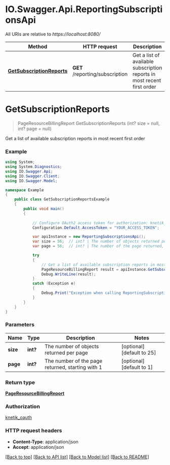 # IO.Swagger.Api.ReportingSubscriptionsApi

All URIs are relative to *https://localhost:8080/*

Method | HTTP request | Description
------------- | ------------- | -------------
[**GetSubscriptionReports**](ReportingSubscriptionsApi.md#getsubscriptionreports) | **GET** /reporting/subscription | Get a list of available subscription reports in most recent first order


<a name="getsubscriptionreports"></a>
# **GetSubscriptionReports**
> PageResourceBillingReport GetSubscriptionReports (int? size = null, int? page = null)

Get a list of available subscription reports in most recent first order

### Example
```csharp
using System;
using System.Diagnostics;
using IO.Swagger.Api;
using IO.Swagger.Client;
using IO.Swagger.Model;

namespace Example
{
    public class GetSubscriptionReportsExample
    {
        public void main()
        {
            
            // Configure OAuth2 access token for authorization: knetik_oauth
            Configuration.Default.AccessToken = "YOUR_ACCESS_TOKEN";

            var apiInstance = new ReportingSubscriptionsApi();
            var size = 56;  // int? | The number of objects returned per page (optional)  (default to 25)
            var page = 56;  // int? | The number of the page returned, starting with 1 (optional)  (default to 1)

            try
            {
                // Get a list of available subscription reports in most recent first order
                PageResourceBillingReport result = apiInstance.GetSubscriptionReports(size, page);
                Debug.WriteLine(result);
            }
            catch (Exception e)
            {
                Debug.Print("Exception when calling ReportingSubscriptionsApi.GetSubscriptionReports: " + e.Message );
            }
        }
    }
}
```

### Parameters

Name | Type | Description  | Notes
------------- | ------------- | ------------- | -------------
 **size** | **int?**| The number of objects returned per page | [optional] [default to 25]
 **page** | **int?**| The number of the page returned, starting with 1 | [optional] [default to 1]

### Return type

[**PageResourceBillingReport**](PageResourceBillingReport.md)

### Authorization

[knetik_oauth](../README.md#knetik_oauth)

### HTTP request headers

 - **Content-Type**: application/json
 - **Accept**: application/json

[[Back to top]](#) [[Back to API list]](../README.md#documentation-for-api-endpoints) [[Back to Model list]](../README.md#documentation-for-models) [[Back to README]](../README.md)

